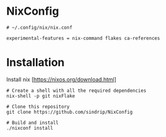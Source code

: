 # NixConfig

```
# ~/.config/nix/nix.conf

experimental-features = nix-command flakes ca-references
```

# Installation
Install nix [https://nixos.org/download.html]

```
# Create a shell with all the required dependencies
nix-shell -p git nixFlake

# Clone this repository
git clone https://github.com/sindrip/NixConfig

# Build and install
./nixconf install
```

